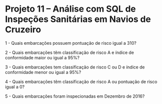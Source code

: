 # Projeto 11 – Análise com SQL de Inspeções Sanitárias em Navios de Cruzeiro

1 - Quais embarcações possuem pontuação de risco igual a 310?

2 - Quais embarcações têm classificação de risco A e índice de conformidade maior ou igual a 95%?

3 - Quais embarcações tem classificação de risco C ou D e índice de conformidade menor ou igual a 95%?

4 - Quais embarcações têm classificação de risco A ou pontuação de risco igual a 0?

5 - Quais embarcações foram inspecionadas em Dezembro de 2016?


